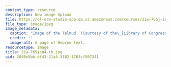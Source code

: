 ```yaml
---
content_type: resource
description: New image Upload
file: https://ol-ocw-studio-app-qa.s3.amazonaws.com/courses/21w-765j-interactive-and-non-linear-narrative-theory-and-practice-spring-2004/2040e5bbef4321a431821763cf507341_21w-765js04-th.jpg
file_type: image/jpeg
image_metadata:
  caption: "Image of the Talmud. (Courtesy of the\_[Library of Congress](http://www.loc.gov).)"
  credit: ''
  image-alt: A page of Hebrew text.
resourcetype: Image
title: 21w-765js04-th.jpg
uid: 2040e5bb-ef43-21a4-3182-1763cf507341
---
```

